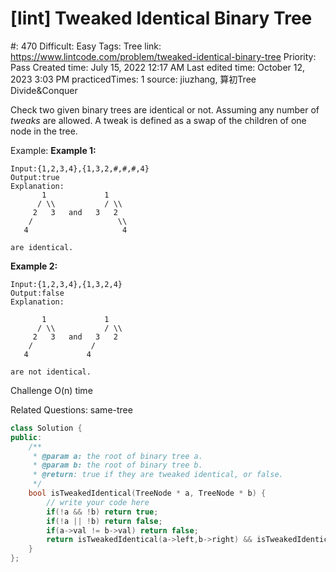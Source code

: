 # [lint] Tweaked Identical Binary Tree

#: 470
Difficult: Easy
Tags: Tree
link: https://www.lintcode.com/problem/tweaked-identical-binary-tree
Priority: Pass
Created time: July 15, 2022 12:17 AM
Last edited time: October 12, 2023 3:03 PM
practicedTimes: 1
source: jiuzhang, 算初Tree Divide&Conquer

Check two given binary trees are identical or not. Assuming any number of *tweaks* are allowed. A tweak is defined as a swap of the children of one node in the tree.

Example:
**Example 1:**

```
Input:{1,2,3,4},{1,3,2,#,#,#,4}
Output:true
Explanation:
       1             1
      / \\           / \\
     2   3   and   3   2
    /                   \\
   4                     4

are identical.

```

**Example 2:**

```
Input:{1,2,3,4},{1,3,2,4}
Output:false
Explanation:

       1             1
      / \\           / \\
     2   3   and   3   2
    /             /
   4             4

are not identical.

```

Challenge
O(n) time

Related Questions:
same-tree

```cpp
class Solution {
public:
    /**
     * @param a: the root of binary tree a.
     * @param b: the root of binary tree b.
     * @return: true if they are tweaked identical, or false.
     */
    bool isTweakedIdentical(TreeNode * a, TreeNode * b) {
        // write your code here
        if(!a && !b) return true;
        if(!a || !b) return false;
        if(a->val != b->val) return false;
        return isTweakedIdentical(a->left,b->right) && isTweakedIdentical(a->right,b->left) || isTweakedIdentical(a->left,b->left) && isTweakedIdentical(a->right,b->right);
    }
};
```
